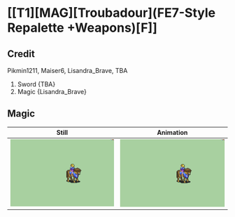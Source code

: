# [\[T1\]\[MAG\]\[Troubadour\]\(FE7-Style Repalette +Weapons\)\[F\]]

## Credit

Pikmin1211, Maiser6, Lisandra_Brave, TBA

1. Sword {TBA}
6. Magic {Lisandra_Brave}
	
## Magic

| Still | Animation |
| :---: | :-------: |
| ![Magic still](./Magic_000.png) | ![Magic animation](./Magic.gif) |
